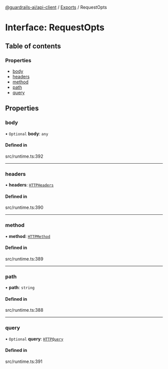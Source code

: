 [@guardrails-ai/api-client](../README.md) / [Exports](../modules.md) / RequestOpts

# Interface: RequestOpts

## Table of contents

### Properties

- [body](RequestOpts.md#body)
- [headers](RequestOpts.md#headers)
- [method](RequestOpts.md#method)
- [path](RequestOpts.md#path)
- [query](RequestOpts.md#query)

## Properties

### body

• `Optional` **body**: `any`

#### Defined in

src/runtime.ts:392

___

### headers

• **headers**: [`HTTPHeaders`](../modules.md#httpheaders)

#### Defined in

src/runtime.ts:390

___

### method

• **method**: [`HTTPMethod`](../modules.md#httpmethod)

#### Defined in

src/runtime.ts:389

___

### path

• **path**: `string`

#### Defined in

src/runtime.ts:388

___

### query

• `Optional` **query**: [`HTTPQuery`](../modules.md#httpquery)

#### Defined in

src/runtime.ts:391
